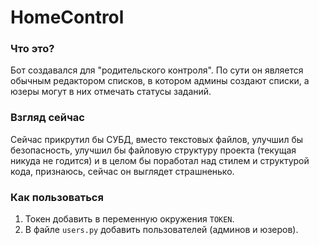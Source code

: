 # HomeControl

### Что это?
Бот создавался для "родительского контроля".
По сути он является обычным редактором списков,
в котором админы создают списки, а юзеры могут в них отмечать
статусы заданий.

### Взгляд сейчас
Сейчас прикрутил бы СУБД, вместо текстовых файлов,
улучшил бы безопасность, улучшил бы файловую структуру проекта
(текущая никуда не годится) и в целом бы поработал над 
стилем и структурой кода,
признаюсь, сейчас он выглядет страшненько.
### Как пользоваться
1. Токен добавить в переменную окружения `TOKEN`.
2. В файле `users.py` добавить пользователей (админов и юзеров).